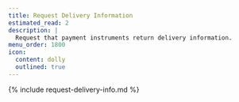 ```yaml
---
title: Request Delivery Information
estimated_read: 2
description: |
  Request that payment instruments return delivery information.
menu_order: 1800
icon:
  content: dolly
  outlined: true
---
```


{% include request-delivery-info.md %}
